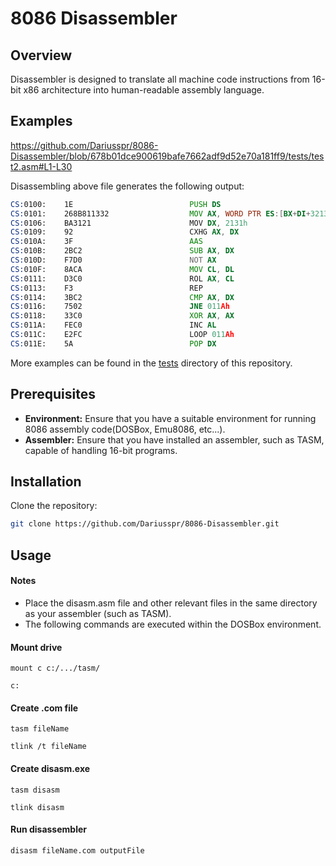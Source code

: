 # 8086 Disassembler

## Overview

Disassembler is designed to translate all machine code instructions from 16-bit x86 architecture into human-readable assembly language.

## Examples

https://github.com/Dariusspr/8086-Disassembler/blob/678b01dce900619bafe7662adf9d52e70a181ff9/tests/test2.asm#L1-L30

Disassembling above file generates the following output:
```asm
CS:0100:    1E                          PUSH DS
CS:0101:    268B811332                  MOV AX, WORD PTR ES:[BX+DI+3213h]
CS:0106:    BA3121                      MOV DX, 2131h
CS:0109:    92                          CXHG AX, DX
CS:010A:    3F                          AAS
CS:010B:    2BC2                        SUB AX, DX
CS:010D:    F7D0                        NOT AX
CS:010F:    8ACA                        MOV CL, DL
CS:0111:    D3C0                        ROL AX, CL
CS:0113:    F3                          REP
CS:0114:    3BC2                        CMP AX, DX
CS:0116:    7502                        JNE 011Ah
CS:0118:    33C0                        XOR AX, AX
CS:011A:    FEC0                        INC AL
CS:011C:    E2FC                        LOOP 011Ah
CS:011E:    5A                          POP DX
```
More examples can be found in the [tests](https://github.com/Dariusspr/8086-Disassembler/tree/main/tests/) directory of this repository.
## Prerequisites

- **Environment:** Ensure that you have a suitable environment for running 8086 assembly code(DOSBox, Emu8086, etc...).
- **Assembler:** Ensure that you have installed an assembler, such as TASM, capable of handling 16-bit programs.

## Installation
Clone the repository:

```bash
git clone https://github.com/Dariusspr/8086-Disassembler.git
```

## Usage
#### Notes
- Place the disasm.asm file and other relevant files in the same directory as your assembler (such as TASM).
- The following commands are executed within the DOSBox environment.
#### Mount drive
```
mount c c:/.../tasm/
```
```
c:
```
#### Create .com file
```
tasm fileName
```
```
tlink /t fileName
```

#### Create disasm.exe
```
tasm disasm
```
```
tlink disasm
```
#### Run disassembler
```
disasm fileName.com outputFile
```